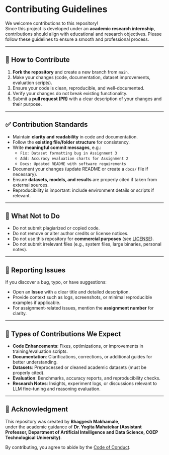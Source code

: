 # Contributing Guidelines

We welcome contributions to this repository!  
Since this project is developed under an **academic research internship**, contributions should align with educational and research objectives. Please follow these guidelines to ensure a smooth and professional process.

---

## 📌 How to Contribute
1. **Fork the repository** and create a new branch from `main`.
2. Make your changes (code, documentation, dataset improvements, evaluation scripts).
3. Ensure your code is clean, reproducible, and well-documented.
4. Verify your changes do not break existing functionality.
5. Submit a **pull request (PR)** with a clear description of your changes and their purpose.

---

## ✅ Contribution Standards
- Maintain **clarity and readability** in code and documentation.  
- Follow the **existing file/folder structure** for consistency.  
- Write **meaningful commit messages**, e.g.:  
  - `Fix: Dataset formatting bug in Assignment 3`  
  - `Add: Accuracy evaluation charts for Assignment 2`  
  - `Docs: Updated README with software requirements`  
- Document your changes (update README or create a `docs/` file if necessary).  
- Ensure **datasets, models, and results** are properly cited if taken from external sources.  
- Reproducibility is important: include environment details or scripts if relevant.  

---

## 🚫 What Not to Do
- Do not submit plagiarized or copied code.  
- Do not remove or alter author credits or license notices.  
- Do not use this repository for **commercial purposes** (see [LICENSE](LICENSE)).  
- Do not submit irrelevant files (e.g., system files, large binaries, personal notes).  

---

## 📝 Reporting Issues
If you discover a bug, typo, or have suggestions:  
- Open an **Issue** with a clear title and detailed description.  
- Provide context such as logs, screenshots, or minimal reproducible examples if applicable.  
- For assignment-related issues, mention the **assignment number** for clarity.  

---

## 🙌 Types of Contributions We Expect
- **Code Enhancements**: Fixes, optimizations, or improvements in training/evaluation scripts.  
- **Documentation**: Clarifications, corrections, or additional guides for better understanding.  
- **Datasets**: Preprocessed or cleaned academic datasets (must be properly cited).  
- **Evaluation**: Benchmarks, accuracy reports, and reproducibility checks.  
- **Research Notes**: Insights, experiment logs, or discussions relevant to LLM fine-tuning and reasoning evaluation.  

---

## 🙌 Acknowledgment
This repository was created by **Bhagyesh Makhamale**,  
under the academic guidance of **Dr. Yogita Mahatekar (Assistant Professor, Department of Artificial Intelligence and Data Science, COEP Technological University)**.  

By contributing, you agree to abide by the [Code of Conduct](CODE_OF_CONDUCT.md).

